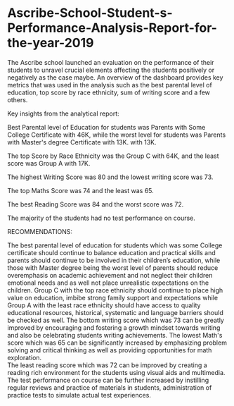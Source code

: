 # Ascribe-School-Student-s-Performance-Analysis-Report-for-the-year-2019
The Ascribe school launched an evaluation on the performance of their students to unravel crucial elements affecting the students positively or negatively as the case maybe. 
An overview of the dashboard provides key metrics that was used in the analysis such as the best parental level of education, top score by race ethnicity, sum of writing score and a few others.

Key insights from the analytical report:

Best Parental level of Education for students was Parents with Some College Certificate with 46K, while the worst level for students was Parents with Master's degree Certificate with 13K.
with 13K.

The top Score by Race Ethnicity was the Group C with 64K, and the least score was Group A with 17K.
 

The highest Writing Score was 80 and the lowest writing score was 73.
 

The top Maths Score was 74 and the least was 65.
 

The best Reading Score was 84 and the worst score was 72.
 

The majority of the students had no test performance on course.
 

RECOMMENDATIONS:

The best parental level of education for students which was some College certificate should continue to balance education and practical skills and parents should continue to be involved in their children’s education, while those with Master degree being the worst level of parents should reduce overemphasis on academic achievement and not neglect their children emotional needs and as well not place unrealistic expectations on the children.
Group C with the top race ethnicity should continue to place high value on education, imbibe strong family support and expectations while Group A with the least race ethnicity should have access to quality educational resources, historical, systematic and language barriers should be checked as well.
The bottom writing score which was 73 can be greatly improved by encouraging and fostering a growth mindset towards writing and also be celebrating students writing achievements.
The lowest Math's score which was 65 can be significantly increased by emphasizing problem solving and critical thinking as well as providing opportunities for math exploration.   
The least reading score which was 72 can be improved by creating a reading rich environment for the students using visual aids and multimedia.
The test performance on course can be further increased by instilling regular reviews and practice of materials in students, administration of practice tests to simulate actual test experiences.
